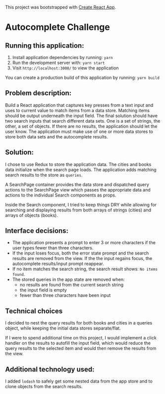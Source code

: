 This project was bootstrapped with [Create React App](https://github.com/facebook/create-react-app).

# Autocomplete Challenge

## Running this application:
1. Install application dependencies by running: `yarn`
2. Run the development server with: `yarn start`
3. Visit `http://localhost:3000/` to view the application

You can create a production build of this application by running: `yarn build`

## Problem description:
Build a React application that captures key presses from a text input and uses to current value to match items from a data store.
Matching items should be output underneath the input field.
The final solution should have two search inputs that search different data sets. One is a set of strings, the other, a set of objects.
If there are no results, the application should let the user know.
The application must make use of one or more data stores to store both data sets and the autocomplete results.

## Solution:
I chose to use Redux to store the application data. The cities and books data initialize when the search page loads. The application adds matching search results to the store as `queries`.

A SearchPage container provides the data store and dispatched query actions to the SearchPage view which passes the appropriate data and actions to the individual Search components as props.

Inside the Search component, I tried to keep things DRY while allowing for searching and displaying results from both arrays of strings (cities) and arrays of objects (books).

## Interface decisions:
- The application presents a prompt to enter 3 or more characters if the user types fewer than three characters.
- If the input loses focus, both the error state prompt and the search results are removed from the view. If the the input regains focus, the autocomplete results/input prompt reappear.
- If no item matches the search string, the search result shows: `No items found`.
- The stored queries in the app state are removed when:
  - no results are found from the current search string
  - the input field is empty
  - fewer than three characters have been input 

## Technical choices
I decided to nest the query results for both books and cities in a queries object, while keeping the initial data stores separate/flat.

If I were to spend additional time on this project, I would implement a click handler on the results to autofill the input field, which would reduce the query results to the selected item and would then remove the results from the view.

## Additional technology used:
I added `lodash` to safely get some nested data from the app store and to clone objects from the search results.
